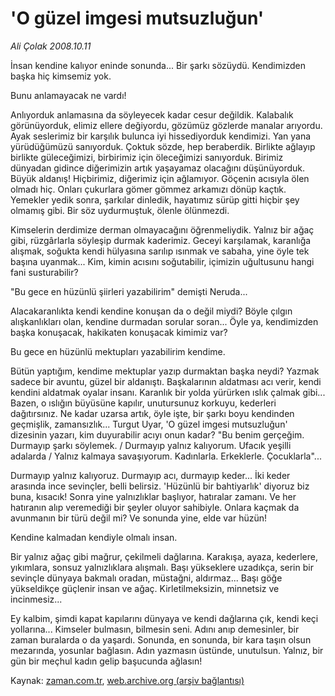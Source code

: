 # 'O güzel imgesi mutsuzluğun'

*Ali Çolak 2008.10.11*

<tr><td class="metin" colspan="2" style="padding-top: 20px; padding-left: 5px; padding-right: 10px;">İnsan kendine kalıyor eninde sonunda... Bir şarkı sözüydü. Kendimizden başka hiç kimsemiz yok.</td></tr><tr><td class="metin" colspan="2" style="padding-top: 20px; padding-left: 5px; padding-right: 10px;"><p>Bunu anlamayacak ne vardı!
<p>Anlıyorduk anlamasına da söyleyecek kadar cesur değildik. Kalabalık görünüyorduk, elimiz ellere değiyordu, gözümüz gözlerde manalar arıyordu. Ayak seslerimiz bir karşılık bulunca iyi hissediyorduk kendimizi. Yan yana yürüdüğümüzü sanıyorduk. Çoktuk sözde, hep beraberdik. Birlikte ağlayıp birlikte güleceğimizi, birbirimiz için öleceğimizi sanıyorduk. Birimiz dünyadan gidince diğerimizin artık yaşayamaz olacağını düşünüyorduk. Büyük aldanış! Hiçbirimiz, diğerimiz için ağlamıyor. Göçenin acısıyla ölen olmadı hiç. Onları çukurlara gömer gömmez arkamızı dönüp kaçtık. Yemekler yedik sonra, şarkılar dinledik, hayatımız sürüp gitti hiçbir şey olmamış gibi. Bir söz uydurmuştuk, ölenle ölünmezdi. 
<p>Kimselerin derdimize derman olmayacağını öğrenmeliydik. Yalnız bir ağaç gibi, rüzgârlarla söyleşip durmak kaderimiz. Geceyi karşılamak, karanlığa alışmak, soğukta kendi hülyasına sarılıp ısınmak ve sabaha, yine öyle tek başına uyanmak... Kim, kimin acısını soğutabilir, içimizin uğultusunu hangi fani susturabilir? 
<p>"Bu gece en hüzünlü şiirleri yazabilirim" demişti Neruda... 
<p>Alacakaranlıkta kendi kendine konuşan da o değil miydi? Böyle çılgın alışkanlıkları olan, kendine durmadan sorular soran... Öyle ya, kendimizden başka konuşacak, hakikaten konuşacak kimimiz var?
<p>Bu gece en hüzünlü mektupları yazabilirim kendime.
<p>Bütün yaptığım, kendime mektuplar yazıp durmaktan başka neydi? Yazmak sadece bir avuntu, güzel bir aldanıştı. Başkalarının aldatması acı verir, kendi kendini aldatmak oyalar insanı. Karanlık bir yolda yürürken ıslık çalmak gibi... Bazen, o ıslığın büyüsüne kapılır, unutursunuz korkuyu, kederleri dağıtırsınız. Ne kadar uzarsa artık, öyle işte, bir şarkı boyu kendinden geçmişlik, zamansızlık... Turgut Uyar, 'O güzel imgesi mutsuzluğun' dizesinin yazarı, kim duyurabilir acıyı onun kadar? "Bu benim gerçeğim. Durmayıp şarkı söylemek. / Durmayıp yalnız kalıyorum. Ufacık yeşilli adalarda / Yalnız kalmaya savaşıyorum. Kadınlarla. Erkeklerle. Çocuklarla"... 
<p>Durmayıp yalnız kalıyoruz. Durmayıp acı, durmayıp keder... İki keder arasında ince sevinçler, belli belirsiz. 'Hüzünlü bir bahtiyarlık' diyoruz biz buna, kısacık! Sonra yine yalnızlıklar başlıyor, hatıralar zamanı. Ve her hatıranın alıp veremediği bir şeyler oluyor sahibiyle. Onlara kaçmak da avunmanın bir türü değil mi? Ve sonunda yine, elde var hüzün!
<p>Kendine kalmadan kendiyle olmalı insan.
<p>Bir yalnız ağaç gibi mağrur, çekilmeli dağlarına. Karakışa, ayaza, kederlere, yıkımlara, sonsuz yalnızlıklara alışmalı. Başı yükseklere uzadıkça, serin bir sevinçle dünyaya bakmalı oradan, müstağni, aldırmaz... Başı göğe yükseldikçe güçlenir insan ve ağaç. Kirletilmeksizin, minnetsiz ve incinmesiz...
<p>Ey kalbim, şimdi kapat kapılarını dünyaya ve kendi dağlarına çık, kendi keçi yollarına... Kimseler bulmasın, bilmesin seni. Adını anıp demesinler, bir zaman buralarda o da yaşardı. Sonunda, en sonunda, bir kara taşın olsun mezarında, yosunlar bağlasın. Adın yazmasın üstünde, unutulsun. Yalnız, bir gün bir meçhul kadın gelip başucunda ağlasın!<br/></p></p></p></p></p></p></p></p></p></p></p></td></tr>

Kaynak: [zaman.com.tr](http://zaman.com.tr/yazar.do?yazino=747862), [web.archive.org (arşiv bağlantısı)](http://web.archive.org/web/20081011184740/http://www.zaman.com.tr:80/yazar.do?yazino=747862)
